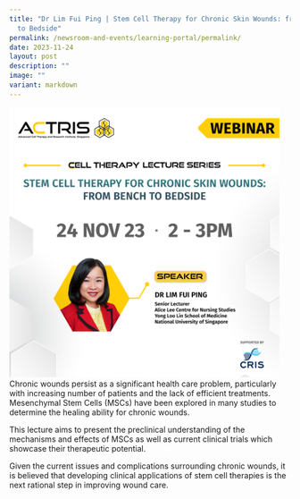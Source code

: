 ```yaml
---
title: "Dr Lim Fui Ping | Stem Cell Therapy for Chronic Skin Wounds: from Bench
  to Bedside"
permalink: /newsroom-and-events/learning-portal/permalink/
date: 2023-11-24
layout: post
description: ""
image: ""
variant: markdown
---
```

<div style="margin-right: 20px; float: left;">
    <img src="/images/Learning%20Portal/2023/Webinar_Square___Dr_Lim_Fui_Ping.png" style="width:500px">
</div>

Chronic wounds persist as a significant health care problem, particularly with increasing number of patients and the lack of efficient treatments. Mesenchymal Stem Cells (MSCs) have been explored in many studies to determine the healing ability for chronic wounds. 

This lecture aims to present the preclinical understanding of the mechanisms and effects of MSCs as well as current clinical trials which showcase their therapeutic potential. 

Given the current issues and complications surrounding chronic wounds, it is believed that developing clinical applications of stem cell therapies is the next rational step in improving wound care.